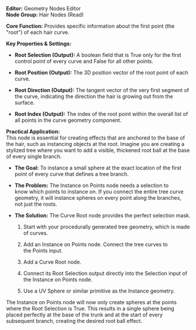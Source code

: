 **Editor:** Geometry Nodes Editor  
**Node Group:** Hair Nodes (Read)

**Core Function:** Provides specific information about the first point (the "root") of each hair curve.

**Key Properties & Settings:**

- **Root Selection (Output):** A boolean field that is True only for the first control point of every curve and False for all other points.
    
- **Root Position (Output):** The 3D position vector of the root point of each curve.
    
- **Root Direction (Output):** The tangent vector of the very first segment of the curve, indicating the direction the hair is growing out from the surface.
    
- **Root Index (Output):** The index of the root point within the overall list of all points in the curve geometry component.
    

**Practical Application:**  
This node is essential for creating effects that are anchored to the base of the hair, such as instancing objects at the root. Imagine you are creating a stylized tree where you want to add a visible, thickened root ball at the base of every single branch.

- **The Goal:** To instance a small sphere at the exact location of the first point of every curve that defines a tree branch.
    
- **The Problem:** The Instance on Points node needs a selection to know which points to instance on. If you connect the entire tree curve geometry, it will instance spheres on every point along the branches, not just the roots.
    
- **The Solution:** The Curve Root node provides the perfect selection mask.
    
    1. Start with your procedurally generated tree geometry, which is made of curves.
        
    2. Add an Instance on Points node. Connect the tree curves to the Points input.
        
    3. Add a Curve Root node.
        
    4. Connect its Root Selection output directly into the Selection input of the Instance on Points node.
        
    5. Use a UV Sphere or similar primitive as the Instance geometry.
        

The Instance on Points node will now only create spheres at the points where the Root Selection is True. This results in a single sphere being placed perfectly at the base of the trunk and at the start of every subsequent branch, creating the desired root ball effect.